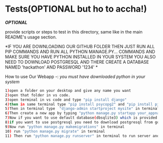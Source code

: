 # Tests(OPTIONAL but ho to accha!)

***OPTIONAL***

provide scripts or steps to test in this directory, same like in the main README's usage section.


*IF YOU ARE DOWNLOADING OUR GITHUB FOLDER THEN JUST RUN ALL PIP COMMANDS AND RUN ALL PYTHON MANAGE.PY... COMMANDS AND MAKE SURE YOU HAVE PYTHON INSTALLED IN YOUR SYSTEM
YOU ALSO NEED TO DOWNLOAD POSTGRESQL AND THERE CREATE A DATABASE NAMED 'hackathon' AND PASSWORD '1234' *

How to use Our Webapp -:
*you must have downloaded python in your system*
```bash
1)open a folder on your desktop and give any name you want
2)open that folder in vs code.
3)open terminal in vs code and type "pip install django"
4)then in same terminal type "pip install psycopg2" and "pip install pillow"
5)Then in terminal type  "django-admin startproject mysite" in terminal this will automatically create a default project folder of django having manage.py file
6)Then create a new app by typing "python manage.py startapp your_appname" in terminal this will create a app / folder inside mysite folder
7)Now if you want to use default database(dbsqlite3) which is provided by django there is no need to make changes in setting.py
8)if you want to use postgresql you need to download postgresql from google and then make a table database named 'hackathon'(in my case or folder i had uploaded on github) or you can give and name to database and need to integrate it in settings.py file
9)Now run "python manage.py makemigrations" in terminal
10) run "python manage.py migrate" in terminal
11) Then run "python manage.py runserver" in terminal to run server and go to chrome and type 127...and your app will run
```
